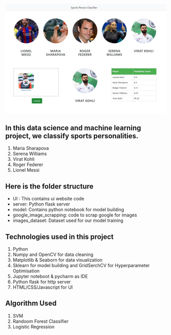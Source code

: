 ![](ui_snapshot.jpg)

## In this data science and machine learning project, we classify sports personalities.
1) Maria Sharapova
2) Serena Williams
3) Virat Kohli
4) Roger Federer
5) Lionel Messi

## Here is the folder structure
* UI : This contains ui website code 
* server: Python flask server
* model: Contains python notebook for model building
* google_image_scrapping: code to scrap google for images
* images_dataset: Dataset used for our model training

## Technologies used in this project
1. Python
2. Numpy and OpenCV for data cleaning
3. Matplotlib & Seaborn for data visualization
4. Sklearn for model building and GridSerchCV for Hyperparameter Optimisation 
5. Jupyter noteboot & pycharm as IDE
6. Python flask for http server
7. HTML/CSS/Javascript for UI

## Algorithm Used  
1. SVM  
2. Randoom Forest Classifier  
3. Logistic Regression
